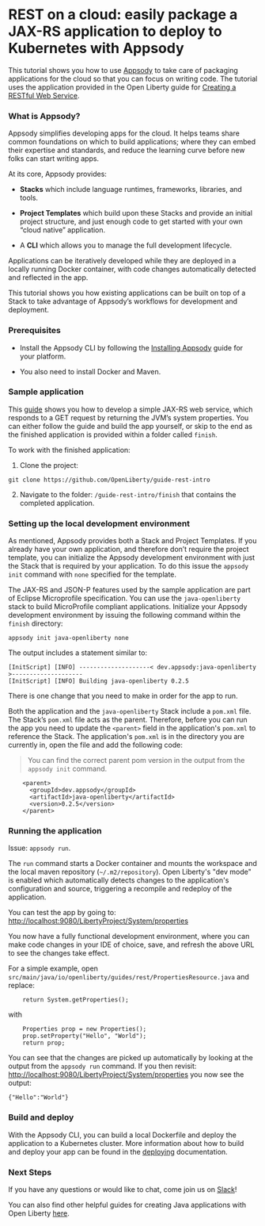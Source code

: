 
# REST on a cloud: easily package a JAX-RS application to deploy to Kubernetes with Appsody

This tutorial shows you how to use [Appsody](https://appsody.dev) to take care of packaging applications for the cloud so that you can focus on writing code. The tutorial uses the application provided in the Open Liberty guide for [Creating a RESTful Web Service](https://openliberty.io/guides/rest-intro.html).

### What is Appsody?

Appsody simplifies developing apps for the cloud. It helps teams share common foundations on which to build applications; where they can embed their expertise and standards, and reduce the learning curve before new folks can start writing apps.

At its core, Appsody provides:

* **Stacks** which include language runtimes, frameworks, libraries, and tools.

* **Project Templates** which build upon these Stacks and provide an initial project structure, and just enough code to get started with your own “cloud native” application.

* A **CLI** which allows you to manage the full development lifecycle.

Applications can be iteratively developed while they are deployed in a locally running Docker container, with code changes automatically detected and reflected in the app.

This tutorial shows you how existing applications can be built on top of a Stack to take advantage of Appsody’s workflows for development and deployment.

### Prerequisites

* Install the Appsody CLI by following the [Installing Appsody](https://appsody.dev/docs/getting-started/installation) guide for your platform.

* You also need to install Docker and Maven.

### Sample application

This [guide](https://openliberty.io/guides/rest-intro.html) shows you how to develop a simple JAX-RS web service, which responds to a GET request by returning the JVM’s system properties. You can either follow the guide and build the app yourself, or skip to the end as the finished application is provided within a folder called `finish`.

To work with the finished application:

1. Clone the project:

```
git clone https://github.com/OpenLiberty/guide-rest-intro
```

2. Navigate to the folder: `/guide-rest-intro/finish` that contains the completed application.

### Setting up the local development environment

As mentioned, Appsody provides both a Stack and Project Templates. If you already have your own application, and therefore don’t require the project template, you can initialize the Appsody development environment with just the Stack that is required by your application. To do this issue the `appsody init` command with `none` specified for the template.

The JAX-RS and JSON-P features used by the sample application are part of Eclipse Microprofile specification. You can use the `java-openliberty` stack to build MicroProfile compliant applications. Initialize your Appsody development environment by issuing the following command within the `finish` directory:

```
appsody init java-openliberty none
```

The output includes a statement similar to:

```
[InitScript] [INFO] --------------------< dev.appsody:java-openliberty >--------------------
[InitScript] [INFO] Building java-openliberty 0.2.5
```

There is one change that you need to make in order for the app to run.

Both the application and the `java-openliberty` Stack include a `pom.xml` file. The Stack’s `pom.xml` file acts as the parent. Therefore, before you can run the app you need to update the `<parent>` field in the application's `pom.xml` to reference the Stack. The application's `pom.xml` is in the directory you are currently in, open the file and add the following code:

> You can find the correct parent pom version in the output from the `appsody init` command.

```
    <parent>
      <groupId>dev.appsody</groupId>
      <artifactId>java-openliberty</artifactId>
      <version>0.2.5</version>
    </parent>
```

### Running the application

Issue: `appsody run`.

The `run` command starts a Docker container and mounts the workspace and the local maven repository (`~/.m2/repository`). Open Liberty's "dev mode" is enabled which automatically detects changes to the application's configuration and source, triggering a recompile and redeploy of the application.

You can test the app by going to:
[http://localhost:9080/LibertyProject/System/properties](http://localhost:9080/LibertyProject/System/properties)

You now have a fully functional development environment, where you can make code changes in your IDE of choice, save, and refresh the above URL to see the changes take effect.

For a simple example, open `src/main/java/io/openliberty/guides/rest/PropertiesResource.java` and replace:

```
    return System.getProperties();
```

with 

```
    Properties prop = new Properties();
    prop.setProperty("Hello", "World");
    return prop;
```

You can see that the changes are picked up automatically by looking at the output from the `appsody run` command. If you then revisit: [http://localhost:9080/LibertyProject/System/properties](http://localhost:9080/LibertyProject/System/properties) you now see the output:

```
{"Hello":"World"}
```

### Build and deploy

With the Appsody CLI, you can build a local Dockerfile and deploy the application to a Kubernetes cluster. More information about how to build and deploy your app can be found in the [deploying](https://appsody.dev/docs/using-appsody/building-and-deploying) documentation.

### Next Steps

If you have any questions or would like to chat, come join us on [Slack](http://appsody-slack.eu-gb.mybluemix.net/)!

You can also find other helpful guides for creating Java applications with Open Liberty [here](https://openliberty.io/guides).
